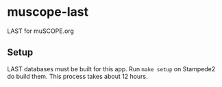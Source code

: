 # muscope-last
LAST for muSCOPE.org

## Setup
LAST databases must be built for this app. Run `make setup` on Stampede2 do build them. This process takes about 12 hours.
